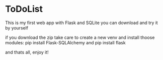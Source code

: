 # ToDoList
This is my first web app with Flask and SQLite
you can download and try it by yourself

if you download the zip take care to create a new venv and install thoose modules: pip install Flask-SQLAlchemy and
pip install flask 

and thats all, enjoy it!
